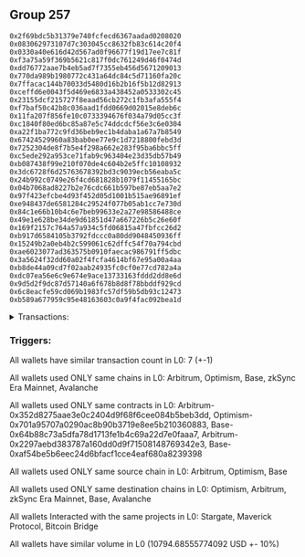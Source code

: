 ## Group 257

```0xd6e17ae27ba9877617bb63dfa356d0abcda4c652
0x2f69bdc5b31379e740fcfecd6367aadad0208020
0x083062973107d7c303045cc8632fb83c614c20f4
0x0330a40e616d42d567ad0f96677f19d17ee7c81f
0xf3a75a59f369b5621c817f0dc761249d46f0474d
0xdd76772aae7b4eb5ad7f7355eb456d5671209013
0x770da989b1980772c431a64dc84c5d71160fa20c
0x7ffacac144b70033d5480d16b2b16f5b12d82913
0xceffd6e0043f5d469e6833a438452a0533302c45
0x23155dcf215727f8eaad56cb272c1fb3afa555f4
0xf7baf50c42b8c036aad1fdd0669d02015e8deb6c
0x11fa207f856fe10c0733394676f034a79d05cc3f
0xc1840f80ed6bc85a87e5c74ddcdcf56e3c6e0304
0xa22f1ba772c9fd36beb9ec1b4daba1a67a7b8549
0x67424529960a83bab0ee77e9c1d7218800febd3d
0x7252304de8f7b5e4f298a662e283f95ba6bbc5ff
0xc5ede292a953ce71fab9c963404e23d35db57b49
0xb087438f99e210f070de4c604b2e5ffc10108932
0x3dc6728f6d25763678392bd3c9039ecb56eaba5c
0x24b992c0749e26f4cd681828b1079f11455165bc
0x04b7068ad8227b2e76cdc661b597be87eb5aa7e2
0x97f423efcbe4d93f452d05d1001b515ae96891ef
0xe948437de6581284c29524f077b05ab1cc7e730d
0x84c1e66b10b4c6e7beb99633e2a27e98586488ce
0x49e1e628be34de9d61851d47a667226b5c26e60f
0x169f2157c764a57a934c5fd06815a47fbfcc26d2
0xb917d6584105b3792fdccc0a80dd9048450936ff
0x15249b2a0eb4b2c599061c62dffc54f70a794cbd
0xae6023077ad363575b0910faecac986791ff5dbc
0x3a5624f32dd60a02f4fcfa4614bf67e95a00a4aa
0xb8de44a09cd7f02aab24935fc0cf0e77cd782a4a
0xdc07ea56e6c9e674e9ace13733163fddd2dd8e6d
0x9d5d2f9dc87d57140a6f678b8d8f78bbddf929cd
0x6c8eacfe59cd069b1983fc57df59b5db93c12473
0xb589a677959c95e48163603c0a9f4fac092bea1d
```
<details>
<summary>Transactions:</summary>

Hashes: 

Wallet: 0xd6e17ae27ba9877617bb63dfa356d0abcda4c652

       Hash: 0xf12c4c3578b57c26591ec4107f20a32741fb82ff46e4294d98a8698f052e9888
         - source chain: Arbitrum
         - destination chain: Optimism
         - project: Stargate
         - contract: 0x352d8275aae3e0c2404d9f68f6cee084b5beb3dd
         - value USD: 2719.885226589
       Hash: 0x807e0ac07829712c546c2969e279c6bf4f037de47369eed844a668324b6b321e
         - source chain: Arbitrum
         - destination chain: Optimism
         - project: Stargate
         - contract: 0x352d8275aae3e0c2404d9f68f6cee084b5beb3dd
         - value USD: 3.261763473
       Hash: 0x8013fa2e186e8387b0a7a31e47df766f1226b75d34f96cd9dd20f1b5d0f69897
         - source chain: Optimism
         - destination chain: Arbitrum
         - project: Stargate
         - contract: 0x701a95707a0290ac8b90b3719e8ee5b210360883
         - value USD: 2718.169330925
       Hash: 0x5b835cec4ec3df24da326e1c17c969e820dfb5b3dda9b696696f94a3fa7bafc4
         - source chain: Base
         - destination chain: zkSync Era Mainnet
         - project: Maverick Protocol
         - contract: 0x64b88c73a5dfa78d1713fe1b4c69a22d7e0faaa7
       Hash: 0x4b4444bd246c86bc279cc113310261a3e2f118a07e5304b2c157d0dadad6f633
         - source chain: Arbitrum
         - destination chain: Base
         - project: Stargate
         - contract: 0x352d8275aae3e0c2404d9f68f6cee084b5beb3dd
         - value USD: 2675.548762488
       Hash: 0x06b7e01d4367a5d00d595e4a33ea1faab9736d17895cbe24787560bc77684c79
         - source chain: Arbitrum
         - destination chain: Avalanche
         - project: Bitcoin Bridge
         - contract: 0x2297aebd383787a160dd0d9f71508148769342e3
         - value USD: 0.07989484892
       Hash: 0xb220f7b2c249f7e827ed95f4c845287ea46cf5121cb8798eccb820905353ab8a
         - source chain: Base
         - destination chain: Arbitrum
         - project: Stargate
         - contract: 0xaf54be5b6eec24d6bfacf1cce4eaf680a8239398
         - value USD: 2677.740579417
Wallet: 0x2f69bdc5b31379e740fcfecd6367aadad0208020

       Hash:0x707ac610617b948ba228177f078919c28b8e49398a5cff80700355cd850bb80a
         - source chain: Arbitrum
         - destination chain: Optimism
         - project: Stargate
         - contract: 0x352d8275aae3e0c2404d9f68f6cee084b5beb3dd
         - value USD: 2723.272003948
       Hash:0xd4dc61332e6a5d1f815db83112edcf15f08f5e16d82a5faeb1b59ba13c28fd02
         - source chain: Arbitrum
         - destination chain: Optimism
         - project: Stargate
         - contract: 0x352d8275aae3e0c2404d9f68f6cee084b5beb3dd
         - value USD: 32.617615803
       Hash:0xbaf0dbfa3617a85c4519bed72833498f76aaf3dcf3951395d2edda9a7137af28
         - source chain: Optimism
         - destination chain: Arbitrum
         - project: Stargate
         - contract: 0x701a95707a0290ac8b90b3719e8ee5b210360883
         - value USD: 2721.553985333
       Hash:0x56f1ea1774c91c7c038963fbbab4baecb2d579f400237825c5d828fe5f4e8554
         - source chain: Base
         - destination chain: zkSync Era Mainnet
         - project: Maverick Protocol
         - contract: 0x64b88c73a5dfa78d1713fe1b4c69a22d7e0faaa7
       Hash:0x79a56f5cf6d924dd81a92609f8438e2f4abcec5d73d96e86a8121cdf4ebe8fba
         - source chain: Arbitrum
         - destination chain: Base
         - project: Stargate
         - contract: 0x352d8275aae3e0c2404d9f68f6cee084b5beb3dd
         - value USD: 2686.304573987
       Hash:0x7baeecdc5a24a6c903a88119c94f3144f438df741a6530def11c5f983764e6da
         - source chain: Arbitrum
         - destination chain: Avalanche
         - project: Bitcoin Bridge
         - contract: 0x2297aebd383787a160dd0d9f71508148769342e3
         - value USD: 0.07989484892
       Hash:0xec5c800a90cf4410c7b8d19d0bb5658592620bfad61f9c25046c2439aca88cdf
         - source chain: Base
         - destination chain: Arbitrum
         - project: Stargate
         - contract: 0xaf54be5b6eec24d6bfacf1cce4eaf680a8239398
         - value USD: 2688.492488279
Wallet: 0x083062973107d7c303045cc8632fb83c614c20f4

       Hash:0x965f5254ccd644d32bb4b6dfd60d5b90179306ba124f18e56d10831c82093bc4
         - source chain: Arbitrum
         - destination chain: Optimism
         - project: Stargate
         - contract: 0x352d8275aae3e0c2404d9f68f6cee084b5beb3dd
         - value USD: 2699.708508133
       Hash:0x836a057d8075b25f6324b09731f4c0f6dc504fbd8ab75a5c2715577a5e1da206
         - source chain: Arbitrum
         - destination chain: Optimism
         - project: Stargate
         - contract: 0x352d8275aae3e0c2404d9f68f6cee084b5beb3dd
         - value USD: 3.26134569
       Hash:0x97b935ed0ab056a9687e78e90f63739ed262a73693dfd49858c7f2fb1e62188a
         - source chain: Optimism
         - destination chain: Arbitrum
         - project: Stargate
         - contract: 0x701a95707a0290ac8b90b3719e8ee5b210360883
         - value USD: 2698.00696114
       Hash:0x57e4e6d8838a08fab1a94f792a46f7189f520744a17b5faeb82ff0a8a793e55c
         - source chain: Base
         - destination chain: zkSync Era Mainnet
         - project: Maverick Protocol
         - contract: 0x64b88c73a5dfa78d1713fe1b4c69a22d7e0faaa7
       Hash:0x7ab9b08a6f23b1ba04d7d791d3ac89ac2700d7499fd823072a93cac5469dd196
         - source chain: Arbitrum
         - destination chain: Base
         - project: Stargate
         - contract: 0x352d8275aae3e0c2404d9f68f6cee084b5beb3dd
         - value USD: 2648.17914916
       Hash:0x326ff251252aed522af50e50958ec467d0980c58d00ad8259f9cffba8412cd57
         - source chain: Arbitrum
         - destination chain: Avalanche
         - project: Bitcoin Bridge
         - contract: 0x2297aebd383787a160dd0d9f71508148769342e3
         - value USD: 0.07989484892
       Hash:0x19d03caee7d0deb8a9fa3c21462013edd4a2133864691e7009db9c24bba48cb2
         - source chain: Base
         - destination chain: Arbitrum
         - project: Stargate
         - contract: 0xaf54be5b6eec24d6bfacf1cce4eaf680a8239398
         - value USD: 2650.380646799
Wallet: 0x0330a40e616d42d567ad0f96677f19d17ee7c81f

       Hash:0x7ea371691eeffe9e2483accc09a84b5b7c574b1676c2baa2b760d288bfa3a0e5
         - source chain: Arbitrum
         - destination chain: Optimism
         - project: Stargate
         - contract: 0x352d8275aae3e0c2404d9f68f6cee084b5beb3dd
         - value USD: 2723.297957353
       Hash:0xbcfa209e6c52178b211e5de6aad15eb124a39c8dbd17959393f58ecf30a717df
         - source chain: Arbitrum
         - destination chain: Optimism
         - project: Stargate
         - contract: 0x352d8275aae3e0c2404d9f68f6cee084b5beb3dd
         - value USD: 3.261346745
       Hash:0x53c7fd91143627b51ddf980a00ec5e1527388b74fb9f49ba200a8406fac3220f
         - source chain: Optimism
         - destination chain: Arbitrum
         - project: Stargate
         - contract: 0x701a95707a0290ac8b90b3719e8ee5b210360883
         - value USD: 2721.581543701
       Hash:0x394afd58dbdda2036c45195b36341ecd6d8a7ddd5c97d4e698e016a1b387c896
         - source chain: Base
         - destination chain: zkSync Era Mainnet
         - project: Maverick Protocol
         - contract: 0x64b88c73a5dfa78d1713fe1b4c69a22d7e0faaa7
       Hash:0x4b57fe77ebfcad8e0f0aa50a5ba8c9028f3903b4c092c695770b7a86f150c431
         - source chain: Arbitrum
         - destination chain: Base
         - project: Stargate
         - contract: 0x352d8275aae3e0c2404d9f68f6cee084b5beb3dd
         - value USD: 2655.310461082
       Hash:0x4aec3c8229420602678a306c7000338b7ac3845d291d63215019733d54da7ce0
         - source chain: Arbitrum
         - destination chain: Avalanche
         - project: Bitcoin Bridge
         - contract: 0x2297aebd383787a160dd0d9f71508148769342e3
         - value USD: 0.07989484892
       Hash:0x84b833fa85d6c9e5ee7a15eb70deb60b8c696df62598bb179c8041e69529db0d
         - source chain: Base
         - destination chain: Arbitrum
         - project: Stargate
         - contract: 0xaf54be5b6eec24d6bfacf1cce4eaf680a8239398
         - value USD: 2657.509446209
Wallet: 0xf3a75a59f369b5621c817f0dc761249d46f0474d

       Hash:0x5bd68d4c4bd3fb8779bfe2ef7e12812c40d4403ab285138e16e53cfd2ea56ac4
         - source chain: Arbitrum
         - destination chain: Optimism
         - project: Stargate
         - contract: 0x352d8275aae3e0c2404d9f68f6cee084b5beb3dd
         - value USD: 2750.230970923
       Hash:0xbd85aeeb6fe10d01b4a83b98d1dae9f943691ed63f66ea5ef558ce9167ed1e8c
         - source chain: Arbitrum
         - destination chain: Optimism
         - project: Stargate
         - contract: 0x352d8275aae3e0c2404d9f68f6cee084b5beb3dd
         - value USD: 3.262704474
       Hash:0x1a68b071f0b8feaa035953982e1e88936a31a3d9e5a82ec98d088003734a362e
         - source chain: Optimism
         - destination chain: Arbitrum
         - project: Stargate
         - contract: 0x701a95707a0290ac8b90b3719e8ee5b210360883
         - value USD: 2748.580832752
       Hash:0xaab2b381ab5d6fa5374ad83f2e14e98fde705dbdd41d74619428062c5d77755a
         - source chain: Base
         - destination chain: zkSync Era Mainnet
         - project: Maverick Protocol
         - contract: 0x64b88c73a5dfa78d1713fe1b4c69a22d7e0faaa7
       Hash:0xc20b0878d88ec3b1b6ac902b2decabfe28f74adbd5c229a47e1edc45824d41ca
         - source chain: Arbitrum
         - destination chain: Base
         - project: Stargate
         - contract: 0x352d8275aae3e0c2404d9f68f6cee084b5beb3dd
         - value USD: 2545.155161627
       Hash:0x454a3b67bb9e47274ad35d86dca40d9077887c577048565ae8dea1a9572cf95f
         - source chain: Arbitrum
         - destination chain: Avalanche
         - project: Bitcoin Bridge
         - contract: 0x2297aebd383787a160dd0d9f71508148769342e3
         - value USD: 0.07989484892
       Hash:0xc319286a947de75b10f7fe0d90d6497e656219eb966f3e6790172a3406d36277
         - source chain: Base
         - destination chain: Arbitrum
         - project: Stargate
         - contract: 0xaf54be5b6eec24d6bfacf1cce4eaf680a8239398
         - value USD: 2547.39352561
Wallet: 0xdd76772aae7b4eb5ad7f7355eb456d5671209013

       Hash:0xe0c17e0a64ad06b2aee9b65834723eaa829e32f47883c99390af53dfe8642896
         - source chain: Arbitrum
         - destination chain: Optimism
         - project: Stargate
         - contract: 0x352d8275aae3e0c2404d9f68f6cee084b5beb3dd
         - value USD: 2716.209598851
       Hash:0x106784ab188db9145b9efdf5339a315abe3e60516e50ce102ea84b70d937a844
         - source chain: Arbitrum
         - destination chain: Optimism
         - project: Stargate
         - contract: 0x352d8275aae3e0c2404d9f68f6cee084b5beb3dd
         - value USD: 3.261427605
       Hash:0x17249bcb28d71b1860f365928d31b6cd40d4be5c8b018927605545caceef3924
         - source chain: Optimism
         - destination chain: Arbitrum
         - project: Stargate
         - contract: 0x701a95707a0290ac8b90b3719e8ee5b210360883
         - value USD: 2714.498151086
       Hash:0x68acc86d211aa92c005fe88db41e0a416b9c4bf16cab5f099e2c3114df7aea3e
         - source chain: Base
         - destination chain: zkSync Era Mainnet
         - project: Maverick Protocol
         - contract: 0x64b88c73a5dfa78d1713fe1b4c69a22d7e0faaa7
       Hash:0x203716ebcaad75b82ce8824bc8dd25e5b0bd22fb15c11c9bcc22b6ad2e49cd6a
         - source chain: Arbitrum
         - destination chain: Base
         - project: Stargate
         - contract: 0x352d8275aae3e0c2404d9f68f6cee084b5beb3dd
         - value USD: 2675.487995327
       Hash:0xfa28125a4a860c3eaf8c3d3bb7e0e88ff232041501a5aec3940848a759ef2de0
         - source chain: Arbitrum
         - destination chain: Avalanche
         - project: Bitcoin Bridge
         - contract: 0x2297aebd383787a160dd0d9f71508148769342e3
         - value USD: 0.0784088423
       Hash:0xdf25181de59b23c09784febc52687d33e51a8bad412759aec54488cede44315a
         - source chain: Base
         - destination chain: Arbitrum
         - project: Stargate
         - contract: 0xaf54be5b6eec24d6bfacf1cce4eaf680a8239398
         - value USD: 2677.679613489
Wallet: 0x770da989b1980772c431a64dc84c5d71160fa20c

       Hash:0x00e4e4176844fbc9d47b9fc1cf3675724af64b413bc6c517dc6812e4c53125d0
         - source chain: Arbitrum
         - destination chain: Optimism
         - project: Stargate
         - contract: 0x352d8275aae3e0c2404d9f68f6cee084b5beb3dd
         - value USD: 2719.582338533
       Hash:0xe72613ec4dc8ef3b5c03c968196d289b2aed35f5436f705667faf82f98a5222b
         - source chain: Arbitrum
         - destination chain: Optimism
         - project: Stargate
         - contract: 0x352d8275aae3e0c2404d9f68f6cee084b5beb3dd
         - value USD: 3.261427489
       Hash:0x3938da329a8dfdecfc9ed0cbe081bc6b8baaa03df210eb119cd2d0ffd13c0409
         - source chain: Optimism
         - destination chain: Arbitrum
         - project: Stargate
         - contract: 0x701a95707a0290ac8b90b3719e8ee5b210360883
         - value USD: 2717.868765816
       Hash:0x40117404c6cb76aa631dcc2da530be2244eeb2b69992ab71aa716c033c266659
         - source chain: Base
         - destination chain: zkSync Era Mainnet
         - project: Maverick Protocol
         - contract: 0x64b88c73a5dfa78d1713fe1b4c69a22d7e0faaa7
       Hash:0x7afcc7355a2dc7b914beadce502f4ef155e808ca0c623cc87611cf16a07c82c4
         - source chain: Arbitrum
         - destination chain: Base
         - project: Stargate
         - contract: 0x352d8275aae3e0c2404d9f68f6cee084b5beb3dd
         - value USD: 2686.23085917
       Hash:0x27ea8a6b30d99630643b01a4aa133704b22be3c21ab2b5379ff569bccc3d2d6a
         - source chain: Arbitrum
         - destination chain: Avalanche
         - project: Bitcoin Bridge
         - contract: 0x2297aebd383787a160dd0d9f71508148769342e3
         - value USD: 0.0784088423
       Hash:0xa0a9fd1c2db9418be6fb2edf7f4df8db9c67d91017592f10fe1dc3a42942140a
         - source chain: Base
         - destination chain: Arbitrum
         - project: Stargate
         - contract: 0xaf54be5b6eec24d6bfacf1cce4eaf680a8239398
         - value USD: 2688.418579572
Wallet: 0x7ffacac144b70033d5480d16b2b16f5b12d82913

       Hash:0xaa1a2e210395237365acc071c584c96881abf7af5da65ac3f5fbbae6877d7ab8
         - source chain: Arbitrum
         - destination chain: Optimism
         - project: Stargate
         - contract: 0x352d8275aae3e0c2404d9f68f6cee084b5beb3dd
         - value USD: 2696.129276186
       Hash:0xbbe137ee3e8ccdcc46d2bb435d5635e01317c9de43beeac03715506cd69b00dc
         - source chain: Arbitrum
         - destination chain: Optimism
         - project: Stargate
         - contract: 0x352d8275aae3e0c2404d9f68f6cee084b5beb3dd
         - value USD: 3.260937834
       Hash:0x083b4f6570528764bd60c18d784e7105dd3d8c1054b3c706401eaf5a8ddd1b13
         - source chain: Optimism
         - destination chain: Arbitrum
         - project: Stargate
         - contract: 0x701a95707a0290ac8b90b3719e8ee5b210360883
         - value USD: 2694.429543152
       Hash:0x93ad79143bef585824460ff2829587702651b6874da32cb1bae9484f298fbc24
         - source chain: Base
         - destination chain: zkSync Era Mainnet
         - project: Maverick Protocol
         - contract: 0x64b88c73a5dfa78d1713fe1b4c69a22d7e0faaa7
       Hash:0x07ace42706f1552b6fc1b04821c0c202a24eeb89e25c740bc6b8382f24d9157a
         - source chain: Arbitrum
         - destination chain: Base
         - project: Stargate
         - contract: 0x352d8275aae3e0c2404d9f68f6cee084b5beb3dd
         - value USD: 2648.151078233
       Hash:0x37d9579ee90fdb84e91a582825304c1fea9aa60568a6d37c5507448f86077ef8
         - source chain: Arbitrum
         - destination chain: Avalanche
         - project: Bitcoin Bridge
         - contract: 0x2297aebd383787a160dd0d9f71508148769342e3
         - value USD: 0.0784088423
       Hash:0x1a2ddc8180960ee542e17e3bcf4917fc765e02524ccc83085eb428f44180c6d5
         - source chain: Base
         - destination chain: Arbitrum
         - project: Stargate
         - contract: 0xaf54be5b6eec24d6bfacf1cce4eaf680a8239398
         - value USD: 2650.352366989
Wallet: 0xceffd6e0043f5d469e6833a438452a0533302c45

       Hash:0x17d340658abbb6feafbefabb32500b4f5011d5b3bce080dcea7f8bc39c479982
         - source chain: Arbitrum
         - destination chain: Optimism
         - project: Stargate
         - contract: 0x352d8275aae3e0c2404d9f68f6cee084b5beb3dd
         - value USD: 2719.678024339
       Hash:0x5fd063b248e5c02ee5759f5ffb274039dd6297cc36e905a834a48c2ff1aab3de
         - source chain: Arbitrum
         - destination chain: Optimism
         - project: Stargate
         - contract: 0x352d8275aae3e0c2404d9f68f6cee084b5beb3dd
         - value USD: 3.260937892
       Hash:0xee69836004410a04df0c0ffc0d7d2820210f058cb0b1e8778588aa3f3949ad72
         - source chain: Optimism
         - destination chain: Arbitrum
         - project: Stargate
         - contract: 0x701a95707a0290ac8b90b3719e8ee5b210360883
         - value USD: 2717.963444645
       Hash:0x34929235129daf150018a92de5e84d39cec50e9fd7100098b72cf5b94ba7e7d1
         - source chain: Base
         - destination chain: zkSync Era Mainnet
         - project: Maverick Protocol
         - contract: 0x64b88c73a5dfa78d1713fe1b4c69a22d7e0faaa7
       Hash:0x0bcc45373a3162cab3d12361a27f9b2e97c1814aa1beac858c9a601b819ed565
         - source chain: Arbitrum
         - destination chain: Base
         - project: Stargate
         - contract: 0x352d8275aae3e0c2404d9f68f6cee084b5beb3dd
         - value USD: 2655.273881751
       Hash:0xe6f7fe4021b3483e56280bdeaa5fb3dd27bb9cf6800035f64cbee889a13d02b6
         - source chain: Arbitrum
         - destination chain: Avalanche
         - project: Bitcoin Bridge
         - contract: 0x2297aebd383787a160dd0d9f71508148769342e3
         - value USD: 0.0784088423
       Hash:0xa74b95f63479f78d238ed0e43aad20d9edfa45b578dae81713ed2820db4f4224
         - source chain: Base
         - destination chain: Arbitrum
         - project: Stargate
         - contract: 0xaf54be5b6eec24d6bfacf1cce4eaf680a8239398
         - value USD: 2657.472660944
Wallet: 0x23155dcf215727f8eaad56cb272c1fb3afa555f4

       Hash:0x3ce4831f3d24392e84d176768212c4bc8f819fcaf4666fe608b278f836776210
         - source chain: Arbitrum
         - destination chain: Optimism
         - project: Stargate
         - contract: 0x352d8275aae3e0c2404d9f68f6cee084b5beb3dd
         - value USD: 2744.902726072
       Hash:0x6d51f432e952f8091be155010e7f69bd8ebdcceae1ce4ca91d919ab795b90efc
         - source chain: Arbitrum
         - destination chain: Optimism
         - project: Stargate
         - contract: 0x352d8275aae3e0c2404d9f68f6cee084b5beb3dd
         - value USD: 3.260931969
       Hash:0x00f51ae4012b440da3daa7b32490ecae21202b63ec939b3b984ba2333e990574
         - source chain: Optimism
         - destination chain: Arbitrum
         - project: Stargate
         - contract: 0x701a95707a0290ac8b90b3719e8ee5b210360883
         - value USD: 2743.173260719
       Hash:0xc5d9181a2b911968661c11e3e7504dc602babfe26e8953894f146af1147b19ad
         - source chain: Base
         - destination chain: zkSync Era Mainnet
         - project: Maverick Protocol
         - contract: 0x64b88c73a5dfa78d1713fe1b4c69a22d7e0faaa7
       Hash:0x6657f74f3eed7a3d674957993b043e2efad0dca020318d3483e7879a3f114f94
         - source chain: Arbitrum
         - destination chain: Base
         - project: Stargate
         - contract: 0x352d8275aae3e0c2404d9f68f6cee084b5beb3dd
         - value USD: 2545.250593578
       Hash:0xf581a0666bc6cbd8bc92da2334d5999c397af64585f071238fe0a4839662c44f
         - source chain: Arbitrum
         - destination chain: Avalanche
         - project: Bitcoin Bridge
         - contract: 0x2297aebd383787a160dd0d9f71508148769342e3
         - value USD: 0.0784088423
       Hash:0xebd34dafb8abf31ac30d235f02f60a41a836fd141e28530017bb4cea41da2e4c
         - source chain: Base
         - destination chain: Arbitrum
         - project: Stargate
         - contract: 0xaf54be5b6eec24d6bfacf1cce4eaf680a8239398
         - value USD: 2547.488748479
Wallet: 0xf7baf50c42b8c036aad1fdd0669d02015e8deb6c

       Hash:0x37d597a03b147d6d14db5ecf5d11fd027613b1e23ce466d95e40570b2465c820
         - source chain: Arbitrum
         - destination chain: Optimism
         - project: Stargate
         - contract: 0x352d8275aae3e0c2404d9f68f6cee084b5beb3dd
         - value USD: 2712.174074364
       Hash:0xe80dfc8fb0c81d574d01d71af2c128467756c2b9688d7dde7472b4556b3d8ef5
         - source chain: Arbitrum
         - destination chain: Optimism
         - project: Stargate
         - contract: 0x352d8275aae3e0c2404d9f68f6cee084b5beb3dd
         - value USD: 3.262136748
       Hash:0x88ed83e67c6d28242b7caa423a501f9733c775190a35eade7b407895cb35249b
         - source chain: Optimism
         - destination chain: Arbitrum
         - project: Stargate
         - contract: 0x701a95707a0290ac8b90b3719e8ee5b210360883
         - value USD: 2710.54677067
       Hash:0xc94eae6dea689ccc19fac15546d58e3876551ff84644c45dc8560beaa6481fe0
         - source chain: Base
         - destination chain: zkSync Era Mainnet
         - project: Maverick Protocol
         - contract: 0x64b88c73a5dfa78d1713fe1b4c69a22d7e0faaa7
       Hash:0x6fb60b0f248ee2a49c57529c647ddbbcc54a6512aaf73ee9d1e796c0eee1d32c
         - source chain: Arbitrum
         - destination chain: Base
         - project: Stargate
         - contract: 0x352d8275aae3e0c2404d9f68f6cee084b5beb3dd
         - value USD: 2675.427352201
       Hash:0x68015152eb0bd94c0462e0f28f1457c348f50d2680adc703beada7960785b069
         - source chain: Arbitrum
         - destination chain: Avalanche
         - project: Bitcoin Bridge
         - contract: 0x2297aebd383787a160dd0d9f71508148769342e3
         - value USD: 0.07849727313
       Hash:0x4e328892439f2e55b193d2a520451b14fe61aadbe302f9e597eede980367b230
         - source chain: Base
         - destination chain: Arbitrum
         - project: Stargate
         - contract: 0xaf54be5b6eec24d6bfacf1cce4eaf680a8239398
         - value USD: 2677.6183414
Wallet: 0x11fa207f856fe10c0733394676f034a79d05cc3f

       Hash:0x5ff021f7292fcd9251e72994a4c1c24e461ed946f6c6be17d49472654803e11a
         - source chain: Arbitrum
         - destination chain: Optimism
         - project: Stargate
         - contract: 0x352d8275aae3e0c2404d9f68f6cee084b5beb3dd
         - value USD: 2715.532370377
       Hash:0x6bd1c4fd92bfbb64c0d9424ef6068ff10449841fcc485230885b3cfc564ad847
         - source chain: Arbitrum
         - destination chain: Optimism
         - project: Stargate
         - contract: 0x352d8275aae3e0c2404d9f68f6cee084b5beb3dd
         - value USD: 3.26213669
       Hash:0xf69dc1823dfab57aae44379b7ebcee5493c67ac95e00afab728b183d363db988
         - source chain: Optimism
         - destination chain: Arbitrum
         - project: Stargate
         - contract: 0x701a95707a0290ac8b90b3719e8ee5b210360883
         - value USD: 2713.903051728
       Hash:0x801ec19ff5ba6e115a335551ecdab6bff409a4bf21e839381354833a06dbd3ce
         - source chain: Base
         - destination chain: zkSync Era Mainnet
         - project: Maverick Protocol
         - contract: 0x64b88c73a5dfa78d1713fe1b4c69a22d7e0faaa7
       Hash:0x79dc3709dea25d83346b0b64d04ee5b7f964df87fcc254c329aca10a8f942c59
         - source chain: Arbitrum
         - destination chain: Base
         - project: Stargate
         - contract: 0x352d8275aae3e0c2404d9f68f6cee084b5beb3dd
         - value USD: 2686.157012315
       Hash:0x3e949891b64199e7f8057e3a9d535b14e86417b99787ffcf9a76f3be0b575e62
         - source chain: Arbitrum
         - destination chain: Avalanche
         - project: Bitcoin Bridge
         - contract: 0x2297aebd383787a160dd0d9f71508148769342e3
         - value USD: 0.07849727313
       Hash:0x439dad32c97d149010aa2b7487b1c88144d34362f84fddb84f74ca9f51361366
         - source chain: Base
         - destination chain: Arbitrum
         - project: Stargate
         - contract: 0xaf54be5b6eec24d6bfacf1cce4eaf680a8239398
         - value USD: 2688.344108571
Wallet: 0xc1840f80ed6bc85a87e5c74ddcdcf56e3c6e0304

       Hash:0x3a8f168473d88efedb83c9dd21dcecb7f4815b2b00839cd885c33e8af2e430b6
         - source chain: Arbitrum
         - destination chain: Optimism
         - project: Stargate
         - contract: 0x352d8275aae3e0c2404d9f68f6cee084b5beb3dd
         - value USD: 2692.053603619
       Hash:0xeeb83f844feabce988285ddd0f373fc7eefc48a554f1b66b6b1fb8b57ad0d25c
         - source chain: Arbitrum
         - destination chain: Optimism
         - project: Stargate
         - contract: 0x352d8275aae3e0c2404d9f68f6cee084b5beb3dd
         - value USD: 3.262102613
       Hash:0xe91005e5d4dd133ace22d4163c6c7bdec82c506822df317881b13afe8e41e513
         - source chain: Optimism
         - destination chain: Arbitrum
         - project: Stargate
         - contract: 0x701a95707a0290ac8b90b3719e8ee5b210360883
         - value USD: 2690.354909561
       Hash:0x52a63716e1f23b719cb829a94077ff8553c26c6ff917aaab4da2d3717dc49b43
         - source chain: Base
         - destination chain: zkSync Era Mainnet
         - project: Maverick Protocol
         - contract: 0x64b88c73a5dfa78d1713fe1b4c69a22d7e0faaa7
       Hash:0x4e9b6c31bc63cfd4dadd7745b22a179f51ea71bf2c905f6a422bee5e21e80540
         - source chain: Arbitrum
         - destination chain: Base
         - project: Stargate
         - contract: 0x352d8275aae3e0c2404d9f68f6cee084b5beb3dd
         - value USD: 2648.122822253
       Hash:0x6c8b96243776a47967a0e8934e297a1edb34f0263222e0097279b1308443b0b3
         - source chain: Arbitrum
         - destination chain: Avalanche
         - project: Bitcoin Bridge
         - contract: 0x2297aebd383787a160dd0d9f71508148769342e3
         - value USD: 0.07849727313
       Hash:0xfca8c704226a3bef3609881214631ef89f75384c8501f4f21a2b662431b47c0c
         - source chain: Base
         - destination chain: Arbitrum
         - project: Stargate
         - contract: 0xaf54be5b6eec24d6bfacf1cce4eaf680a8239398
         - value USD: 2650.323470856
Wallet: 0xa22f1ba772c9fd36beb9ec1b4daba1a67a7b8549

       Hash:0xe894e23003407430c898427e870f0b08bb563a25c053a4b122814f68047aeba4
         - source chain: Arbitrum
         - destination chain: Optimism
         - project: Stargate
         - contract: 0x352d8275aae3e0c2404d9f68f6cee084b5beb3dd
         - value USD: 2715.557354804
       Hash:0x7b6a8bd02b3c8e8f4006372247af3cb5f6c5b41f919085f85877a84e870af300
         - source chain: Arbitrum
         - destination chain: Optimism
         - project: Stargate
         - contract: 0x352d8275aae3e0c2404d9f68f6cee084b5beb3dd
         - value USD: 3.262102672
       Hash:0xd463d7dbf8f66b0cb306b9b8f0da1e9d3e4852d1c7e0bb13b54a3154cd2268a1
         - source chain: Optimism
         - destination chain: Arbitrum
         - project: Stargate
         - contract: 0x701a95707a0290ac8b90b3719e8ee5b210360883
         - value USD: 2713.843874085
       Hash:0x21d9fb5ac4e394eed6facb95b8a770eeda0b3c73ccf59207813e5d61919c32fc
         - source chain: Base
         - destination chain: zkSync Era Mainnet
         - project: Maverick Protocol
         - contract: 0x64b88c73a5dfa78d1713fe1b4c69a22d7e0faaa7
       Hash:0xf01d1c4e3f2c92d3775cbf94a27adf9618dee8b10c8095d75b3b34b5ccd22bf9
         - source chain: Arbitrum
         - destination chain: Base
         - project: Stargate
         - contract: 0x352d8275aae3e0c2404d9f68f6cee084b5beb3dd
         - value USD: 2655.237126371
       Hash:0x09acda00dec265b75de9f27f2d8c6215bc0dea15451477bfe442424d53b1c19f
         - source chain: Arbitrum
         - destination chain: Avalanche
         - project: Bitcoin Bridge
         - contract: 0x2297aebd383787a160dd0d9f71508148769342e3
         - value USD: 0.07849727313
       Hash:0x95a9a2767a831c88c0f226f37c19760c034cc97880b22d270e46c585e896ee13
         - source chain: Base
         - destination chain: Arbitrum
         - project: Stargate
         - contract: 0xaf54be5b6eec24d6bfacf1cce4eaf680a8239398
         - value USD: 2657.435267361
Wallet: 0x67424529960a83bab0ee77e9c1d7218800febd3d

       Hash:0xe86b4cf979b45406f48b80d528519524dcce2e842e231f686d2bbefc7fd3ce21
         - source chain: Arbitrum
         - destination chain: Optimism
         - project: Stargate
         - contract: 0x352d8275aae3e0c2404d9f68f6cee084b5beb3dd
         - value USD: 2740.642650732
       Hash:0x1ad5980a176a27f322f8ae6d2291718c999117e7c6058fdf1c8d6928ca6745a7
         - source chain: Arbitrum
         - destination chain: Optimism
         - project: Stargate
         - contract: 0x352d8275aae3e0c2404d9f68f6cee084b5beb3dd
         - value USD: 3.262050618
       Hash:0x14023bab9bd1dbd9c6ced21aae55ad465fba957a51100dc1541cba355feb5c8f
         - source chain: Optimism
         - destination chain: Arbitrum
         - project: Stargate
         - contract: 0x701a95707a0290ac8b90b3719e8ee5b210360883
         - value USD: 2738.910930431
       Hash:0xc56ebf6a63cdbf59db54f8403c28db609655a312cace09e9419ad244c5d06cd8
         - source chain: Base
         - destination chain: zkSync Era Mainnet
         - project: Maverick Protocol
         - contract: 0x64b88c73a5dfa78d1713fe1b4c69a22d7e0faaa7
       Hash:0xee1016b8e6b79a59f83e7da994583075812c9d69d77d52fb4c7ea9ac15ec9ac0
         - source chain: Arbitrum
         - destination chain: Base
         - project: Stargate
         - contract: 0x352d8275aae3e0c2404d9f68f6cee084b5beb3dd
         - value USD: 2545.345735446
       Hash:0x3becc1d824ae1dcd6b2b589f839714fb2088cf02622d15cc3601a40caa75d680
         - source chain: Arbitrum
         - destination chain: Avalanche
         - project: Bitcoin Bridge
         - contract: 0x2297aebd383787a160dd0d9f71508148769342e3
         - value USD: 0.07849727313
       Hash:0x3e15999c24c72f29c954da6fc9f74ed8d964c1997fc3e937b61aacfae38f4e2a
         - source chain: Base
         - destination chain: Arbitrum
         - project: Stargate
         - contract: 0xaf54be5b6eec24d6bfacf1cce4eaf680a8239398
         - value USD: 2547.583220955
Wallet: 0x7252304de8f7b5e4f298a662e283f95ba6bbc5ff

       Hash:0x596f44275a0c15fdeba137af5a87fc628090c64a1f99e8d7c15a937fd528ae04
         - source chain: Arbitrum
         - destination chain: Optimism
         - project: Stargate
         - contract: 0x352d8275aae3e0c2404d9f68f6cee084b5beb3dd
         - value USD: 2710.847714771
       Hash:0xc7cef165d82a97e3180eab2ea55f06178be9e21fa21ee7b5bd70bed6fa92757d
         - source chain: Arbitrum
         - destination chain: Optimism
         - project: Stargate
         - contract: 0x352d8275aae3e0c2404d9f68f6cee084b5beb3dd
         - value USD: 3.261580612
       Hash:0xe77c7ad576ca931d995db9ce948fa59ac6813ecc285ad86c147567ba01795b10
         - source chain: Optimism
         - destination chain: Arbitrum
         - project: Stargate
         - contract: 0x701a95707a0290ac8b90b3719e8ee5b210360883
         - value USD: 2709.139754925
       Hash:0x551b193c6e941df0ca29de1850da4af43230609a4003d8b13cc9929602b77a86
         - source chain: Base
         - destination chain: zkSync Era Mainnet
         - project: Maverick Protocol
         - contract: 0x64b88c73a5dfa78d1713fe1b4c69a22d7e0faaa7
       Hash:0xf2e89ba6d4f21e27a4d029631e94e14fafdfc3662dad4ff7d580ce1d8bf088e6
         - source chain: Arbitrum
         - destination chain: Base
         - project: Stargate
         - contract: 0x352d8275aae3e0c2404d9f68f6cee084b5beb3dd
         - value USD: 2686.082604302
       Hash:0x06a76bb93e31243ad852068d2aada8cbcd3de24068d1c3841d8ed062032102ac
         - source chain: Arbitrum
         - destination chain: Avalanche
         - project: Bitcoin Bridge
         - contract: 0x2297aebd383787a160dd0d9f71508148769342e3
         - value USD: 0.07886305163
       Hash:0xf13add88fce8b742ea64a68aa8f4323b96c6f7e3de2855f4eef6ed7ff29ccc3e
         - source chain: Base
         - destination chain: Arbitrum
         - project: Stargate
         - contract: 0xaf54be5b6eec24d6bfacf1cce4eaf680a8239398
         - value USD: 2688.269148314
Wallet: 0xc5ede292a953ce71fab9c963404e23d35db57b49

       Hash:0xf89050d5ac73207986559cdca0d1ddf9e3e324a8ddf60829406f660f1d83c931
         - source chain: Arbitrum
         - destination chain: Optimism
         - project: Stargate
         - contract: 0x352d8275aae3e0c2404d9f68f6cee084b5beb3dd
         - value USD: 2707.484946861
       Hash:0x00ca0aaca47bdee87637e7521522021ad613ed7b85e13b96b36c7afb47429bf0
         - source chain: Arbitrum
         - destination chain: Optimism
         - project: Stargate
         - contract: 0x352d8275aae3e0c2404d9f68f6cee084b5beb3dd
         - value USD: 3.2615677
       Hash:0x5388fe0571be74b7d2a796e626aa75835302087b97417d840d154d7192fb395c
         - source chain: Optimism
         - destination chain: Arbitrum
         - project: Stargate
         - contract: 0x701a95707a0290ac8b90b3719e8ee5b210360883
         - value USD: 2705.779105967
       Hash:0x49d7a244213bb03ca1512a63e9a059033e9976fb05065366160c45f71e782f46
         - source chain: Base
         - destination chain: zkSync Era Mainnet
         - project: Maverick Protocol
         - contract: 0x64b88c73a5dfa78d1713fe1b4c69a22d7e0faaa7
       Hash:0x2a9fb925a698da6d6a34e14f34f3506442b04f686546e137a89ae1ab198e79e3
         - source chain: Arbitrum
         - destination chain: Base
         - project: Stargate
         - contract: 0x352d8275aae3e0c2404d9f68f6cee084b5beb3dd
         - value USD: 2675.365859835
       Hash:0x7677802d9a035c48d4d34a431d04684d23c92d60815deabac59d04a209fb6b34
         - source chain: Arbitrum
         - destination chain: Avalanche
         - project: Bitcoin Bridge
         - contract: 0x2297aebd383787a160dd0d9f71508148769342e3
         - value USD: 0.07886305163
       Hash:0x5dd96498f2d9e59785090d3dc962ab4d848fb065b3fd0e89ca8bb3a314dce38a
         - source chain: Base
         - destination chain: Arbitrum
         - project: Stargate
         - contract: 0xaf54be5b6eec24d6bfacf1cce4eaf680a8239398
         - value USD: 2677.556293905
Wallet: 0xb087438f99e210f070de4c604b2e5ffc10108932

       Hash:0x30f4113d4deeb88d581f6a8a7d98ce2d3e15bed082bfbc7895973899815452dd
         - source chain: Arbitrum
         - destination chain: Optimism
         - project: Stargate
         - contract: 0x352d8275aae3e0c2404d9f68f6cee084b5beb3dd
         - value USD: 2688.900945893
       Hash:0x96233bc532e660e4a67871b0a33ff6b68ad85007fc1dbb37d6d05a8c7c83d3ce
         - source chain: Arbitrum
         - destination chain: Optimism
         - project: Stargate
         - contract: 0x352d8275aae3e0c2404d9f68f6cee084b5beb3dd
         - value USD: 3.260752499
       Hash:0x3c30fbe7310c7ddd29c235f7d91b170fba81df2622eb2773360716a6b9851b4f
         - source chain: Optimism
         - destination chain: Arbitrum
         - project: Stargate
         - contract: 0x701a95707a0290ac8b90b3719e8ee5b210360883
         - value USD: 2687.287605878
       Hash:0x4e86c08f5d84608b349c246222446cef0b591502e7f216ec7b7aff37307e95a0
         - source chain: Base
         - destination chain: zkSync Era Mainnet
         - project: Maverick Protocol
         - contract: 0x64b88c73a5dfa78d1713fe1b4c69a22d7e0faaa7
       Hash:0x7d757280dcb5a988ee6ef19379df8d3664faea8f7270bb6cde74bee68e16824a
         - source chain: Arbitrum
         - destination chain: Base
         - project: Stargate
         - contract: 0x352d8275aae3e0c2404d9f68f6cee084b5beb3dd
         - value USD: 2648.0939511
       Hash:0x007b505f5146f9d3303f628757faa184527c39dc5fc5fc933afc7d08e311bd8a
         - source chain: Arbitrum
         - destination chain: Avalanche
         - project: Bitcoin Bridge
         - contract: 0x2297aebd383787a160dd0d9f71508148769342e3
         - value USD: 0.07886305163
       Hash:0x8752643deb7bab59fdd49611bd6810b47deccd20aa6a0cc8e7357aa61f4c31de
         - source chain: Base
         - destination chain: Arbitrum
         - project: Stargate
         - contract: 0xaf54be5b6eec24d6bfacf1cce4eaf680a8239398
         - value USD: 2650.293712271
Wallet: 0x3dc6728f6d25763678392bd3c9039ecb56eaba5c

       Hash:0xfeaffceee09c597c695fc9ca71a2317384886f661d81378abccf1e8c2079169a
         - source chain: Arbitrum
         - destination chain: Optimism
         - project: Stargate
         - contract: 0x352d8275aae3e0c2404d9f68f6cee084b5beb3dd
         - value USD: 2712.340210556
       Hash:0x8d5be292baf334ca7ae4c7b51d712137719123229c3ddb44c8b39e03cc8b68f4
         - source chain: Arbitrum
         - destination chain: Optimism
         - project: Stargate
         - contract: 0x352d8275aae3e0c2404d9f68f6cee084b5beb3dd
         - value USD: 3.260717912
       Hash:0xbdd90998541f9a82192a2b74f31e26be5afdddebdf5b906f5b28de466659a5ef
         - source chain: Optimism
         - destination chain: Arbitrum
         - project: Stargate
         - contract: 0x701a95707a0290ac8b90b3719e8ee5b210360883
         - value USD: 2710.712806863
       Hash:0x648e4ae3091468388bc6c2dad6b535988aa62108dc11f17394967593a4653689
         - source chain: Base
         - destination chain: zkSync Era Mainnet
         - project: Maverick Protocol
         - contract: 0x64b88c73a5dfa78d1713fe1b4c69a22d7e0faaa7
       Hash:0x241c911d2164e8d6c5891985bda0ee18ab88531c124be34df5b03bab8ff6573f
         - source chain: Arbitrum
         - destination chain: Base
         - project: Stargate
         - contract: 0x352d8275aae3e0c2404d9f68f6cee084b5beb3dd
         - value USD: 2655.19976482
       Hash:0xe4db8cf152eab20102a6fdb170c0e125b28ee81557dcec5172a43cb51b57874d
         - source chain: Arbitrum
         - destination chain: Avalanche
         - project: Bitcoin Bridge
         - contract: 0x2297aebd383787a160dd0d9f71508148769342e3
         - value USD: 0.07886305163
       Hash:0x482b82798045504c942fb89c624c32058c53a2d213bb28598da091265fa1b6ac
         - source chain: Base
         - destination chain: Arbitrum
         - project: Stargate
         - contract: 0xaf54be5b6eec24d6bfacf1cce4eaf680a8239398
         - value USD: 2657.397024333
Wallet: 0x24b992c0749e26f4cd681828b1079f11455165bc

       Hash:0x364e30b06d3c6c8885ac736b62fbffe53accb2b3570cc2f1ec761364880f0d50
         - source chain: Arbitrum
         - destination chain: Optimism
         - project: Stargate
         - contract: 0x352d8275aae3e0c2404d9f68f6cee084b5beb3dd
         - value USD: 2737.235277845
       Hash:0x3879c50ae9cf1fbdd9b5c81863a31954150251de16350c48ea360232e5f4d92f
         - source chain: Arbitrum
         - destination chain: Optimism
         - project: Stargate
         - contract: 0x352d8275aae3e0c2404d9f68f6cee084b5beb3dd
         - value USD: 3.262127581
       Hash:0x1952cec11287b8f3c0c1f9a042c3693bb804efd85f731bf4cc4dbda171ec3ad1
         - source chain: Optimism
         - destination chain: Arbitrum
         - project: Stargate
         - contract: 0x701a95707a0290ac8b90b3719e8ee5b210360883
         - value USD: 2735.509559407
       Hash:0x6829843c16a6855a892c3c56dcc0510f84b3563313ed022c9f557ae8b6256453
         - source chain: Base
         - destination chain: zkSync Era Mainnet
         - project: Maverick Protocol
         - contract: 0x64b88c73a5dfa78d1713fe1b4c69a22d7e0faaa7
       Hash:0x8be854e075019a2a3aab2383ea8cdbb21f3a8bb66977281b2582a19377bdb51c
         - source chain: Arbitrum
         - destination chain: Base
         - project: Stargate
         - contract: 0x352d8275aae3e0c2404d9f68f6cee084b5beb3dd
         - value USD: 2545.440129104
       Hash:0x56ec9425e72f9230af1a7a3f5346a0cccc8337312240152a8f54b55c3e7af582
         - source chain: Arbitrum
         - destination chain: Avalanche
         - project: Bitcoin Bridge
         - contract: 0x2297aebd383787a160dd0d9f71508148769342e3
         - value USD: 0.07886305163
       Hash:0xb70faafe3531f9288b8cb5f40384b02df98b7b260b57d729f174341f69ec721f
         - source chain: Base
         - destination chain: Arbitrum
         - project: Stargate
         - contract: 0xaf54be5b6eec24d6bfacf1cce4eaf680a8239398
         - value USD: 2544.527040409
Wallet: 0x04b7068ad8227b2e76cdc661b597be87eb5aa7e2

       Hash:0x0ecd2c63e2c49ffdf98baadb3e736fbe728b3ee694ee5137c84ba2a4e96d294d
         - source chain: Arbitrum
         - destination chain: Optimism
         - project: Stargate
         - contract: 0x352d8275aae3e0c2404d9f68f6cee084b5beb3dd
         - value USD: 2703.735913806
       Hash:0x066b54a93bcdc8870338f9dd65d81973912a1d686bb196adebb6cb04f5ffcc7f
         - source chain: Arbitrum
         - destination chain: Optimism
         - project: Stargate
         - contract: 0x352d8275aae3e0c2404d9f68f6cee084b5beb3dd
         - value USD: 3.260674672
       Hash:0x63e04741dee224d323e921bff1e2bc0452165cc03699b5eb767159ecacfe2ed1
         - source chain: Optimism
         - destination chain: Arbitrum
         - project: Stargate
         - contract: 0x701a95707a0290ac8b90b3719e8ee5b210360883
         - value USD: 2702.027864963
       Hash:0xfda6e6708bea23db9e7656b8debd8f04eadffb9e8bf8756f2690e373a13e51e7
         - source chain: Base
         - destination chain: zkSync Era Mainnet
         - project: Maverick Protocol
         - contract: 0x64b88c73a5dfa78d1713fe1b4c69a22d7e0faaa7
       Hash:0x2a3656f97581f7d308584adacfa81a7a3f40b9570b8328f32ebc4af42bace029
         - source chain: Arbitrum
         - destination chain: Base
         - project: Stargate
         - contract: 0x352d8275aae3e0c2404d9f68f6cee084b5beb3dd
         - value USD: 2675.304134403
       Hash:0x52f29ef185334903d8131833eb773eebc7511bbc679d06faa0c3c008bec95667
         - source chain: Arbitrum
         - destination chain: Avalanche
         - project: Bitcoin Bridge
         - contract: 0x2297aebd383787a160dd0d9f71508148769342e3
         - value USD: 0.0796914887
       Hash:0x1f1b8b7c11420eb47dc01a0294361c5958aa899dd7fedaec23292ddc533222e5
         - source chain: Base
         - destination chain: Arbitrum
         - project: Stargate
         - contract: 0xaf54be5b6eec24d6bfacf1cce4eaf680a8239398
         - value USD: 2677.494915761
Wallet: 0x97f423efcbe4d93f452d05d1001b515ae96891ef

       Hash:0xbc1382c366ac85507f3b0262f7bf47f3f2fa583b492ac1b0df7af6522869cc45
         - source chain: Arbitrum
         - destination chain: Optimism
         - project: Stargate
         - contract: 0x352d8275aae3e0c2404d9f68f6cee084b5beb3dd
         - value USD: 2707.073232299
       Hash:0x76c3ec61613e2883b10ac9ca4d4c5891f98ba98f44475b35445f152f17518e8c
         - source chain: Arbitrum
         - destination chain: Optimism
         - project: Stargate
         - contract: 0x352d8275aae3e0c2404d9f68f6cee084b5beb3dd
         - value USD: 3.260674614
       Hash:0xa5ab1120a15fe6389f918d49a70eed95996eebf9b9b9c5cd6f5f2086674bfd1f
         - source chain: Optimism
         - destination chain: Arbitrum
         - project: Stargate
         - contract: 0x701a95707a0290ac8b90b3719e8ee5b210360883
         - value USD: 2705.363091504
       Hash:0xd89e60b3df8ba3b1034995f089765b0c2498f6670cba763aa7724cb6cc5d3964
         - source chain: Base
         - destination chain: zkSync Era Mainnet
         - project: Maverick Protocol
         - contract: 0x64b88c73a5dfa78d1713fe1b4c69a22d7e0faaa7
       Hash:0xc47d5aae2eda23fee8032539fedb8675f312837a8b167f7181587d4923d9648d
         - source chain: Arbitrum
         - destination chain: Base
         - project: Stargate
         - contract: 0x352d8275aae3e0c2404d9f68f6cee084b5beb3dd
         - value USD: 2686.00770715
       Hash:0x86f335a0f0e88733cb9bd4b87b13a4b3d17b3afad9bb4ce62899e012f0028489
         - source chain: Arbitrum
         - destination chain: Avalanche
         - project: Bitcoin Bridge
         - contract: 0x2297aebd383787a160dd0d9f71508148769342e3
         - value USD: 0.0796914887
       Hash:0x86c566bc21e9e4aac40ce1eaddc38f040a7cb9b7300e854a99ded1f3c3f74815
         - source chain: Base
         - destination chain: Arbitrum
         - project: Stargate
         - contract: 0xaf54be5b6eec24d6bfacf1cce4eaf680a8239398
         - value USD: 2688.194694322
Wallet: 0xe948437de6581284c29524f077b05ab1cc7e730d

       Hash:0x0b80c634b7e72121c1ae2c731e621d1be59bfeb4f959ff56abf479c344e3e9ad
         - source chain: Arbitrum
         - destination chain: Optimism
         - project: Stargate
         - contract: 0x352d8275aae3e0c2404d9f68f6cee084b5beb3dd
         - value USD: 2706.824860993
       Hash:0x4e4e42b3281b8c72aa09bed97ea227070f925e0e7b6cc9fcecb24752be9f1a5a
         - source chain: Arbitrum
         - destination chain: Optimism
         - project: Stargate
         - contract: 0x352d8275aae3e0c2404d9f68f6cee084b5beb3dd
         - value USD: 3.262178679
       Hash:0x8b79f33a92e4291cc638d7c05e1bfce42e732d848cce9cee17bc154db7f6a213
         - source chain: Optimism
         - destination chain: Arbitrum
         - project: Stargate
         - contract: 0x701a95707a0290ac8b90b3719e8ee5b210360883
         - value USD: 2705.117860126
       Hash:0x5b058826a5a7d526f280e637eae5db7ee74269d39332ee7b5a0693860fece644
         - source chain: Base
         - destination chain: zkSync Era Mainnet
         - project: Maverick Protocol
         - contract: 0x64b88c73a5dfa78d1713fe1b4c69a22d7e0faaa7
       Hash:0x3fc92f3ce291108ea0904b4d999c755ceef80feb225f6e841572cae14585c489
         - source chain: Arbitrum
         - destination chain: Base
         - project: Stargate
         - contract: 0x352d8275aae3e0c2404d9f68f6cee084b5beb3dd
         - value USD: 2655.161554029
       Hash:0x8eebc7b2fed529b931b611428892a5b717ffd8093fa2f9d6608d92b6618b13e5
         - source chain: Arbitrum
         - destination chain: Avalanche
         - project: Bitcoin Bridge
         - contract: 0x2297aebd383787a160dd0d9f71508148769342e3
         - value USD: 0.0796914887
       Hash:0x12543e9059fc9d82833b0024782be2d5646cf84fcafcf2ae48b2d46365428ccd
         - source chain: Base
         - destination chain: Arbitrum
         - project: Stargate
         - contract: 0xaf54be5b6eec24d6bfacf1cce4eaf680a8239398
         - value USD: 2657.359531698
Wallet: 0x84c1e66b10b4c6e7beb99633e2a27e98586488ce

       Hash:0xce3dae916e2aad51c3505a06de5d9d4683e269cba4058bbe523a8e3fc586511a
         - source chain: Arbitrum
         - destination chain: Optimism
         - project: Stargate
         - contract: 0x352d8275aae3e0c2404d9f68f6cee084b5beb3dd
         - value USD: 2683.423846453
       Hash:0xeb7f49ac9bee301b8663ead6005d980a6b3a633520841ea03329f36370ceb905
         - source chain: Arbitrum
         - destination chain: Optimism
         - project: Stargate
         - contract: 0x352d8275aae3e0c2404d9f68f6cee084b5beb3dd
         - value USD: 3.262177633
       Hash:0x6cf87ba504be4326566713b3f4b93a6d7063903453a70096404eb20eff7d35ac
         - source chain: Optimism
         - destination chain: Arbitrum
         - project: Stargate
         - contract: 0x701a95707a0290ac8b90b3719e8ee5b210360883
         - value USD: 2681.730004284
       Hash:0xdfd3184b144ad06c35c4b7c303e7df42e336d23f66974c80a79f31acc55cd4b9
         - source chain: Base
         - destination chain: zkSync Era Mainnet
         - project: Maverick Protocol
         - contract: 0x64b88c73a5dfa78d1713fe1b4c69a22d7e0faaa7
       Hash:0xa2ba640d99d00f7639fa9c43c48035e4c797a562c97da796b0723f22b02bf204
         - source chain: Arbitrum
         - destination chain: Base
         - project: Stargate
         - contract: 0x352d8275aae3e0c2404d9f68f6cee084b5beb3dd
         - value USD: 2648.064217703
       Hash:0xeacaded51df72f4892693c73c231f57b8ed9d138c935ad18790416991947b136
         - source chain: Arbitrum
         - destination chain: Avalanche
         - project: Bitcoin Bridge
         - contract: 0x2297aebd383787a160dd0d9f71508148769342e3
         - value USD: 0.0796914887
       Hash:0xe2030754375fd25a9b057b9d9a9aae56d6dc0b6d28dcd309effd67237ebcaa1e
         - source chain: Base
         - destination chain: Arbitrum
         - project: Stargate
         - contract: 0xaf54be5b6eec24d6bfacf1cce4eaf680a8239398
         - value USD: 2650.264697075
Wallet: 0x49e1e628be34de9d61851d47a667226b5c26e60f

       Hash:0x7f5b41f0e258e5ed705fa8cfbe4627b99e8e46a75fdfb1f72c7a52c38357bb97
         - source chain: Arbitrum
         - destination chain: Optimism
         - project: Stargate
         - contract: 0x352d8275aae3e0c2404d9f68f6cee084b5beb3dd
         - value USD: 2732.93751437
       Hash:0xe4bede474ddcb91a43b9b05b080bf053c25c7dfedb02dce80b29ddee357257e3
         - source chain: Arbitrum
         - destination chain: Optimism
         - project: Stargate
         - contract: 0x352d8275aae3e0c2404d9f68f6cee084b5beb3dd
         - value USD: 3.261243167
       Hash:0x194df7c946d0f094c892a0eecbbca45623f1ed9f1796e100cefd94d0348ef0bb
         - source chain: Optimism
         - destination chain: Arbitrum
         - project: Stargate
         - contract: 0x701a95707a0290ac8b90b3719e8ee5b210360883
         - value USD: 2731.200569189
       Hash:0x5a060d69f59bc4e104b71a00c457e313a00cbedb54bd97a912acc6979c02f480
         - source chain: Base
         - destination chain: zkSync Era Mainnet
         - project: Maverick Protocol
         - contract: 0x64b88c73a5dfa78d1713fe1b4c69a22d7e0faaa7
       Hash:0x07961b86262c805852c121838ecd6676b081af195389e19de4125168b8525af5
         - source chain: Arbitrum
         - destination chain: Base
         - project: Stargate
         - contract: 0x352d8275aae3e0c2404d9f68f6cee084b5beb3dd
         - value USD: 2542.386518748
       Hash:0xf5de231796f21ae4cb8a7467966c975c1693c1ec8e3ff53034fceddede6a15eb
         - source chain: Arbitrum
         - destination chain: Avalanche
         - project: Bitcoin Bridge
         - contract: 0x2297aebd383787a160dd0d9f71508148769342e3
         - value USD: 0.0796914887
       Hash:0x14355c7c956ab5caea322e2653279a772e3b106fd268f406377723bafb8cc52b
         - source chain: Base
         - destination chain: Arbitrum
         - project: Stargate
         - contract: 0xaf54be5b6eec24d6bfacf1cce4eaf680a8239398
         - value USD: 2544.624863639
Wallet: 0x169f2157c764a57a934c5fd06815a47fbfcc26d2

       Hash:0x1ee93ecae21ed7480aadff9858af9b185241b01a9c67f1ed4004a56eab346984
         - source chain: Arbitrum
         - destination chain: Optimism
         - project: Stargate
         - contract: 0x352d8275aae3e0c2404d9f68f6cee084b5beb3dd
         - value USD: 2699.059291016
       Hash:0xcdaa008092ef3e5e2140500f0966afe9b77b5da822055263db536c089e592224
         - source chain: Arbitrum
         - destination chain: Optimism
         - project: Stargate
         - contract: 0x352d8275aae3e0c2404d9f68f6cee084b5beb3dd
         - value USD: 3.260395955
       Hash:0xbf4abdf6a2c4bad50399f26c9965d01ec5f36f95a717d43062b8ed17e4d79a1d
         - source chain: Optimism
         - destination chain: Arbitrum
         - project: Stargate
         - contract: 0x701a95707a0290ac8b90b3719e8ee5b210360883
         - value USD: 2697.338811458
       Hash:0x69a3fc4a0803f3f6f606a73169d5700d7ee1395332f899d32a5ecfbe923b4049
         - source chain: Base
         - destination chain: zkSync Era Mainnet
         - project: Maverick Protocol
         - contract: 0x64b88c73a5dfa78d1713fe1b4c69a22d7e0faaa7
       Hash:0x04dca2d5a7247c53789757d212b519dbe08ae52802f5c5d0fcb72d7f665a9003
         - source chain: Arbitrum
         - destination chain: Base
         - project: Stargate
         - contract: 0x352d8275aae3e0c2404d9f68f6cee084b5beb3dd
         - value USD: 2675.242538008
       Hash:0x5037f96696f05af3b48bbed15085034103024a465dac925ae04a0f60eff936c4
         - source chain: Arbitrum
         - destination chain: Avalanche
         - project: Bitcoin Bridge
         - contract: 0x2297aebd383787a160dd0d9f71508148769342e3
         - value USD: 0.08037446583
       Hash:0x5f106b3e9deb44ff3f7fff7f5a074670f718640b84ac300932c526a20b248265
         - source chain: Base
         - destination chain: Arbitrum
         - project: Stargate
         - contract: 0xaf54be5b6eec24d6bfacf1cce4eaf680a8239398
         - value USD: 2677.432785223
Wallet: 0xb917d6584105b3792fdccc0a80dd9048450936ff

       Hash:0xdd10185ea5122aed4ed1b4ef35e46b4dc9e398a883dd400bb5a0e98bf5f99ba4
         - source chain: Arbitrum
         - destination chain: Optimism
         - project: Stargate
         - contract: 0x352d8275aae3e0c2404d9f68f6cee084b5beb3dd
         - value USD: 2702.381489856
       Hash:0x82f804453bfa59858385ed8c6e6f822777053848f8f874e257e239ce38ddd87e
         - source chain: Arbitrum
         - destination chain: Optimism
         - project: Stargate
         - contract: 0x352d8275aae3e0c2404d9f68f6cee084b5beb3dd
         - value USD: 3.260395897
       Hash:0x081d0677656b3b9f351cd61bb602e947a1324255224d92259436dd6ebd83de3b
         - source chain: Optimism
         - destination chain: Arbitrum
         - project: Stargate
         - contract: 0x701a95707a0290ac8b90b3719e8ee5b210360883
         - value USD: 2700.658892346
       Hash:0x52d41345d5c4bd06a24cba0d6c24447218870ca8bf763c50e55d997b8198e0f3
         - source chain: Base
         - destination chain: zkSync Era Mainnet
         - project: Maverick Protocol
         - contract: 0x64b88c73a5dfa78d1713fe1b4c69a22d7e0faaa7
       Hash:0x805ba48ebe546291ab47d19d9bbc6c68bbd0bc311ee74a8f00bb27de3d269e4b
         - source chain: Arbitrum
         - destination chain: Base
         - project: Stargate
         - contract: 0x352d8275aae3e0c2404d9f68f6cee084b5beb3dd
         - value USD: 2685.933316142
       Hash:0x46f0479a2a40fc409e3d6a87e3384aa510a30b9ce035ce495ab159d0d8b9899a
         - source chain: Arbitrum
         - destination chain: Avalanche
         - project: Bitcoin Bridge
         - contract: 0x2297aebd383787a160dd0d9f71508148769342e3
         - value USD: 0.08037446583
       Hash:0x49db57cbaa166847943371e42ed6c0998a626de2886dae113a87122a9a7d9fab
         - source chain: Base
         - destination chain: Arbitrum
         - project: Stargate
         - contract: 0xaf54be5b6eec24d6bfacf1cce4eaf680a8239398
         - value USD: 2688.119682037
Wallet: 0x15249b2a0eb4b2c599061c62dffc54f70a794cbd

       Hash:0x7044697a0937b9c8c5c08fed8fad6e27bce73637a11b860621487a15522c84f2
         - source chain: Arbitrum
         - destination chain: Optimism
         - project: Stargate
         - contract: 0x352d8275aae3e0c2404d9f68f6cee084b5beb3dd
         - value USD: 2679.793292682
       Hash:0xcbdbf25d927356c328b208f55c30d8050968ac5c683359d81af0f8af2f360471
         - source chain: Arbitrum
         - destination chain: Optimism
         - project: Stargate
         - contract: 0x352d8275aae3e0c2404d9f68f6cee084b5beb3dd
         - value USD: 3.261230952
       Hash:0x4c08617fe06e3a40f0094e0f76d7e07992ff97e01fde4ea52c7a19fc470c3233
         - source chain: Optimism
         - destination chain: Arbitrum
         - project: Stargate
         - contract: 0x701a95707a0290ac8b90b3719e8ee5b210360883
         - value USD: 2678.086107819
       Hash:0xc510a47b2f5aac91e93dcfbe690b940012e93b71b428b4b30e71f5957e32f79d
         - source chain: Base
         - destination chain: zkSync Era Mainnet
         - project: Maverick Protocol
         - contract: 0x64b88c73a5dfa78d1713fe1b4c69a22d7e0faaa7
       Hash:0xb7c8eacb47b7d9d95dc9d2d22b776db26c0f1733e5d891af74dccbeb7f2d6cee
         - source chain: Arbitrum
         - destination chain: Base
         - project: Stargate
         - contract: 0x352d8275aae3e0c2404d9f68f6cee084b5beb3dd
         - value USD: 2648.035226516
       Hash:0x6bd88e711ab3e151f7b64c6caaf3d0817c16f1d54d5698d470d468b4dd3504d2
         - source chain: Arbitrum
         - destination chain: Avalanche
         - project: Bitcoin Bridge
         - contract: 0x2297aebd383787a160dd0d9f71508148769342e3
         - value USD: 0.08037446583
       Hash:0x4c9665beacf5740d9a7a33f7f0dc629fe87bd037e758d252451533b718d8c089
         - source chain: Base
         - destination chain: Arbitrum
         - project: Stargate
         - contract: 0xaf54be5b6eec24d6bfacf1cce4eaf680a8239398
         - value USD: 2650.235096573
Wallet: 0xae6023077ad363575b0910faecac986791ff5dbc

       Hash:0xd5a2e84f87be7f91a82186c4a7ee54e2da1ac99d609e4e9a0964c36f46ffc806
         - source chain: Arbitrum
         - destination chain: Optimism
         - project: Stargate
         - contract: 0x352d8275aae3e0c2404d9f68f6cee084b5beb3dd
         - value USD: 2703.153336162
       Hash:0x96edd319f51c611eecfa2ce84da90a2f6573a2a8a2d197bfa1beeba38434f255
         - source chain: Arbitrum
         - destination chain: Optimism
         - project: Stargate
         - contract: 0x352d8275aae3e0c2404d9f68f6cee084b5beb3dd
         - value USD: 3.261230995
       Hash:0xa92812ee530cf62434741bbd08d8e9b0eca41b3c28eb2e99a1e9e472425334bc
         - source chain: Optimism
         - destination chain: Arbitrum
         - project: Stargate
         - contract: 0x701a95707a0290ac8b90b3719e8ee5b210360883
         - value USD: 2701.431269639
       Hash:0xf06712b8c42ad7bb8e2bdc6e0bf9b2901307ce10414f2df885d5d739038bcb79
         - source chain: Base
         - destination chain: zkSync Era Mainnet
         - project: Maverick Protocol
         - contract: 0x64b88c73a5dfa78d1713fe1b4c69a22d7e0faaa7
       Hash:0xa6ade923dda022c7a188e3f6d56fe929aa8224c64c302ffadeda4b368ff4a4b6
         - source chain: Arbitrum
         - destination chain: Base
         - project: Stargate
         - contract: 0x352d8275aae3e0c2404d9f68f6cee084b5beb3dd
         - value USD: 2655.12409345
       Hash:0x73b7cf8123297d59c28b482ea2b107ba4ba6e717d3ddc19fc7daa4a6e2c98ded
         - source chain: Arbitrum
         - destination chain: Avalanche
         - project: Bitcoin Bridge
         - contract: 0x2297aebd383787a160dd0d9f71508148769342e3
         - value USD: 0.08037446583
       Hash:0x5b3a50ddc2f571f658dcfb31036d0b37c4b6dbe295d35fded80c3586f1287015
         - source chain: Base
         - destination chain: Arbitrum
         - project: Stargate
         - contract: 0xaf54be5b6eec24d6bfacf1cce4eaf680a8239398
         - value USD: 2657.321465762
Wallet: 0x3a5624f32dd60a02f4fcfa4614bf67e95a00a4aa

       Hash:0xbcd98def03f241767f1915be7ce3566c1190bf9c62606f92a63c2e5a9da6ec27
         - source chain: Arbitrum
         - destination chain: Optimism
         - project: Stargate
         - contract: 0x352d8275aae3e0c2404d9f68f6cee084b5beb3dd
         - value USD: 2729.056129349
       Hash:0x5c33095192e7d5ee95a07d33c9b3c572d2600c6481560e382348ce2b51315187
         - source chain: Arbitrum
         - destination chain: Optimism
         - project: Stargate
         - contract: 0x352d8275aae3e0c2404d9f68f6cee084b5beb3dd
         - value USD: 3.26091187
       Hash:0x5b285a580d4bb84033dc845ef8431af4af74741ab858aa3c3af24cc46796a2b9
         - source chain: Optimism
         - destination chain: Arbitrum
         - project: Stargate
         - contract: 0x701a95707a0290ac8b90b3719e8ee5b210360883
         - value USD: 2727.321881106
       Hash:0x4dcc738b1c59d511dd6959664e0f06fd165291863c1e6722cdca4a8532aa989a
         - source chain: Base
         - destination chain: zkSync Era Mainnet
         - project: Maverick Protocol
         - contract: 0x64b88c73a5dfa78d1713fe1b4c69a22d7e0faaa7
       Hash:0x07f0dd72ea04e29d9141c18180a6f8afca0f957aa8c0f71970b7ba822f44bada
         - source chain: Arbitrum
         - destination chain: Base
         - project: Stargate
         - contract: 0x352d8275aae3e0c2404d9f68f6cee084b5beb3dd
         - value USD: 2542.48425935
       Hash:0x316ac5724585231b444123fc6b953f93a3da72d38c2246c4be61ffe1223c8f23
         - source chain: Arbitrum
         - destination chain: Avalanche
         - project: Bitcoin Bridge
         - contract: 0x2297aebd383787a160dd0d9f71508148769342e3
         - value USD: 0.08037446583
       Hash:0xe1038f1acff81a115c487db2a93121c37a048e09202d21cbb5092cd1e2e19f9a
         - source chain: Base
         - destination chain: Arbitrum
         - project: Stargate
         - contract: 0xaf54be5b6eec24d6bfacf1cce4eaf680a8239398
         - value USD: 2544.721946482
Wallet: 0xb8de44a09cd7f02aab24935fc0cf0e77cd782a4a

       Hash:0x5d2bbc0e8d8c2a7d07dcc07587f4e0a9c44c7e8575237365c217b5f7cfdc57b6
         - source chain: Arbitrum
         - destination chain: Optimism
         - project: Stargate
         - contract: 0x352d8275aae3e0c2404d9f68f6cee084b5beb3dd
         - value USD: 2694.983816445
       Hash:0x50bfcbe0aa5a32bf223e0edbb029983d8eeac8a757e6b5694343667a765c9274
         - source chain: Arbitrum
         - destination chain: Optimism
         - project: Stargate
         - contract: 0x352d8275aae3e0c2404d9f68f6cee084b5beb3dd
         - value USD: 3.2600656
       Hash:0xf4da4245d5cf0d8fc5c84ff7df47e7071bf55016e39bcae10c2f6f0b483c54e2
         - source chain: Optimism
         - destination chain: Arbitrum
         - project: Stargate
         - contract: 0x701a95707a0290ac8b90b3719e8ee5b210360883
         - value USD: 2693.275082617
       Hash:0x4e571bae2bed61db1ef409758ff4b5e95943a390e981d60eda08c081227fadd4
         - source chain: Base
         - destination chain: zkSync Era Mainnet
         - project: Maverick Protocol
         - contract: 0x64b88c73a5dfa78d1713fe1b4c69a22d7e0faaa7
       Hash:0xecd239eb00895a97e061b48704d0f053bfc93657fe2c9fffae9fe4b220530b18
         - source chain: Arbitrum
         - destination chain: Base
         - project: Stargate
         - contract: 0x352d8275aae3e0c2404d9f68f6cee084b5beb3dd
         - value USD: 2675.180728553
       Hash:0xce93e274d443d6d599c4ca5c07a75943c96d9daa75f264ecec5ab7ddc35215a4
         - source chain: Arbitrum
         - destination chain: Avalanche
         - project: Bitcoin Bridge
         - contract: 0x2297aebd383787a160dd0d9f71508148769342e3
         - value USD: 0.08076107182
       Hash:0x50c0d682f6fe1a7bdf2d160358840d29810606453e59b4f393182bfea73ee39f
         - source chain: Base
         - destination chain: Arbitrum
         - project: Stargate
         - contract: 0xaf54be5b6eec24d6bfacf1cce4eaf680a8239398
         - value USD: 2677.370287492
Wallet: 0xdc07ea56e6c9e674e9ace13733163fddd2dd8e6d

       Hash:0xd7fba69a9f33e5d12f06a53fbc4c3c229a56d0faaf7d8b172c06aee86f89ddf0
         - source chain: Arbitrum
         - destination chain: Optimism
         - project: Stargate
         - contract: 0x352d8275aae3e0c2404d9f68f6cee084b5beb3dd
         - value USD: 2698.228373065
       Hash:0xe33b07f1e0aaca9f27d7cfa1509515992d2c1d63546689ad287febc73c767c92
         - source chain: Arbitrum
         - destination chain: Optimism
         - project: Stargate
         - contract: 0x352d8275aae3e0c2404d9f68f6cee084b5beb3dd
         - value USD: 3.260016344
       Hash:0xc77b16fc62e58f17baa753dc2820196d20f230cafe292ca37e20c6ea008df918
         - source chain: Optimism
         - destination chain: Arbitrum
         - project: Stargate
         - contract: 0x701a95707a0290ac8b90b3719e8ee5b210360883
         - value USD: 2696.517563284
       Hash:0x6be66b5ded2798278ab3e92dbe3cf612d0c5d0d5738d9f3c907ad33c7f4ba95c
         - source chain: Base
         - destination chain: zkSync Era Mainnet
         - project: Maverick Protocol
         - contract: 0x64b88c73a5dfa78d1713fe1b4c69a22d7e0faaa7
       Hash:0x1045e2feb65eb418e0a8ba5792b9bb3bca6e86a851501c118a590f03a0d7493b
         - source chain: Arbitrum
         - destination chain: Base
         - project: Stargate
         - contract: 0x352d8275aae3e0c2404d9f68f6cee084b5beb3dd
         - value USD: 2685.858366976
       Hash:0x6d13128574a2a3eb059391f3a4dae14c757369dc1c8dd586d0a5c460cddf3c13
         - source chain: Arbitrum
         - destination chain: Avalanche
         - project: Bitcoin Bridge
         - contract: 0x2297aebd383787a160dd0d9f71508148769342e3
         - value USD: 0.08076107182
       Hash:0x2b5e2ce88ec86691f09adef432efc198452b4b8e02636d5652dcca7d798c0ee8
         - source chain: Base
         - destination chain: Arbitrum
         - project: Stargate
         - contract: 0xaf54be5b6eec24d6bfacf1cce4eaf680a8239398
         - value USD: 2688.044051429
Wallet: 0x9d5d2f9dc87d57140a6f678b8d8f78bbddf929cd

       Hash:0x30bd28eea952f21c9a8c968fe489cbc2682fa2f3ecc95281bae35eb66e421ef7
         - source chain: Arbitrum
         - destination chain: Optimism
         - project: Stargate
         - contract: 0x352d8275aae3e0c2404d9f68f6cee084b5beb3dd
         - value USD: 2698.806527811
       Hash:0xcb740019c8461416c2a7c00478ca16173b145c4929900133c2eb501d7702230b
         - source chain: Arbitrum
         - destination chain: Optimism
         - project: Stargate
         - contract: 0x352d8275aae3e0c2404d9f68f6cee084b5beb3dd
         - value USD: 3.259400023
       Hash:0x2625286acb9556d19f80498730a090a0386b047972a7943bdda9c3a11547f7b2
         - source chain: Optimism
         - destination chain: Arbitrum
         - project: Stargate
         - contract: 0x701a95707a0290ac8b90b3719e8ee5b210360883
         - value USD: 2697.103245858
       Hash:0x6086c97e12433180ab4dad2eacb5ef9330fbd0ce8759d21d32c35a2fbc8ab117
         - source chain: Base
         - destination chain: zkSync Era Mainnet
         - project: Maverick Protocol
         - contract: 0x64b88c73a5dfa78d1713fe1b4c69a22d7e0faaa7
       Hash:0x7e7422c6236bf161672ba0ebc54b2f3f5f6e30f82ea0b078e07d3884e97b1c33
         - source chain: Arbitrum
         - destination chain: Base
         - project: Stargate
         - contract: 0x352d8275aae3e0c2404d9f68f6cee084b5beb3dd
         - value USD: 2655.086059709
       Hash:0x90eccee6da76a8e9aad350672104fa52759d1083cb41cf4b4ebffd4fbc420a77
         - source chain: Arbitrum
         - destination chain: Avalanche
         - project: Bitcoin Bridge
         - contract: 0x2297aebd383787a160dd0d9f71508148769342e3
         - value USD: 0.08076107182
       Hash:0xbd805f876bdb000d58316c697fee6324a6e2729dc46e473e1b299c161f36fdc9
         - source chain: Base
         - destination chain: Arbitrum
         - project: Stargate
         - contract: 0xaf54be5b6eec24d6bfacf1cce4eaf680a8239398
         - value USD: 2657.282691456
Wallet: 0x6c8eacfe59cd069b1983fc57df59b5db93c12473

       Hash:0xf7ab2047a12fcf89e3b270c550cf4322b4572d6fac43429d0ef2c8d7f7a1295f
         - source chain: Arbitrum
         - destination chain: Optimism
         - project: Stargate
         - contract: 0x352d8275aae3e0c2404d9f68f6cee084b5beb3dd
         - value USD: 2675.474848681
       Hash:0x8445828fea930447490d46a4da2a364227839cd1e3d4622d662cfa62cc632053
         - source chain: Arbitrum
         - destination chain: Optimism
         - project: Stargate
         - contract: 0x352d8275aae3e0c2404d9f68f6cee084b5beb3dd
         - value USD: 3.259396288
       Hash:0xfab9d8aa5c7ff078816a95c8969c0cdc8119d4d6a11bce9920bd82f360c57ad8
         - source chain: Optimism
         - destination chain: Arbitrum
         - project: Stargate
         - contract: 0x701a95707a0290ac8b90b3719e8ee5b210360883
         - value USD: 2673.786446387
       Hash:0xc30fb3e4a7cb370606f2f45dcf538ce5d2ab86f9884d1475009bd77ee544cb75
         - source chain: Base
         - destination chain: zkSync Era Mainnet
         - project: Maverick Protocol
         - contract: 0x64b88c73a5dfa78d1713fe1b4c69a22d7e0faaa7
       Hash:0x0bf59ec88ca0e42e37be7f153c674bf3f0c2fb23ab631a85d45ac5b89f132b5c
         - source chain: Arbitrum
         - destination chain: Base
         - project: Stargate
         - contract: 0x352d8275aae3e0c2404d9f68f6cee084b5beb3dd
         - value USD: 2648.005651164
       Hash:0xe8d88cc7693fc62ce997acc2f19ebea375a23014f281da803b7b8e2664c8c034
         - source chain: Arbitrum
         - destination chain: Avalanche
         - project: Bitcoin Bridge
         - contract: 0x2297aebd383787a160dd0d9f71508148769342e3
         - value USD: 0.08076107182
       Hash:0x3d5ec16dcb655a63584ad0d0137b4006e211f05a83663a018429058e9d6740c3
         - source chain: Base
         - destination chain: Arbitrum
         - project: Stargate
         - contract: 0xaf54be5b6eec24d6bfacf1cce4eaf680a8239398
         - value USD: 2650.204776694
Wallet: 0xb589a677959c95e48163603c0a9f4fac092bea1d

       Hash:0x37b3c09d180c9f3341a59ba25ded83c4b8714629368fba9219b3b2c2a07b2a30
         - source chain: Arbitrum
         - destination chain: Optimism
         - project: Stargate
         - contract: 0x352d8275aae3e0c2404d9f68f6cee084b5beb3dd
         - value USD: 2725.821534501
       Hash:0x7859f0f186c5fe872ce8023b4f977f14dca61b7c5e568c9a077e8b94306b5ae5
         - source chain: Arbitrum
         - destination chain: Optimism
         - project: Stargate
         - contract: 0x352d8275aae3e0c2404d9f68f6cee084b5beb3dd
         - value USD: 3.260529059
       Hash:0x6ecaf765c2579c22a21139718c73534b05a725bbf6b7ad22a7328e35045bd9df
         - source chain: Optimism
         - destination chain: Arbitrum
         - project: Stargate
         - contract: 0x701a95707a0290ac8b90b3719e8ee5b210360883
         - value USD: 2724.186041994
       Hash:0xbd63eaf451cd717fbc4e5bbe8a7dfd0e308e7388926945fa09c828a0639350f0
         - source chain: Base
         - destination chain: zkSync Era Mainnet
         - project: Maverick Protocol
         - contract: 0x64b88c73a5dfa78d1713fe1b4c69a22d7e0faaa7
       Hash:0x46ba1c3d635d3a9d5c6521c2189fd6992e66da9d7660f30816dd751f2f81183e
         - source chain: Arbitrum
         - destination chain: Base
         - project: Stargate
         - contract: 0x352d8275aae3e0c2404d9f68f6cee084b5beb3dd
         - value USD: 2542.581261744
       Hash:0x58f9f9a0652d2a4317c06df4862c94617d1b7e68a0d07d92f7588cb26f98e729
         - source chain: Arbitrum
         - destination chain: Avalanche
         - project: Bitcoin Bridge
         - contract: 0x2297aebd383787a160dd0d9f71508148769342e3
         - value USD: 0.08076107182
       Hash:0x64782e5043b113191f95157355e05602c719980d50d26ca620163cdcc07a773c
         - source chain: Base
         - destination chain: Arbitrum
         - project: Stargate
         - contract: 0xaf54be5b6eec24d6bfacf1cce4eaf680a8239398
         - value USD: 2544.818042809

</details>


### Triggers: 
All wallets have similar transaction count in L0: 7 (+-1)

All wallets used ONLY same chains in L0: Arbitrum, Optimism, Base, zkSync Era Mainnet, Avalanche

All wallets used ONLY same contracts in L0: Arbitrum-0x352d8275aae3e0c2404d9f68f6cee084b5beb3dd, Optimism-0x701a95707a0290ac8b90b3719e8ee5b210360883, Base-0x64b88c73a5dfa78d1713fe1b4c69a22d7e0faaa7, Arbitrum-0x2297aebd383787a160dd0d9f71508148769342e3, Base-0xaf54be5b6eec24d6bfacf1cce4eaf680a8239398

All wallets used ONLY same source chain in L0: Arbitrum, Optimism, Base

All wallets used ONLY same destination chains in L0: Optimism, Arbitrum, zkSync Era Mainnet, Base, Avalanche

All wallets Interacted with the same projects in L0: Stargate, Maverick Protocol, Bitcoin Bridge

All wallets have similar volume in L0 (10794.68555774092 USD +- 10%)

